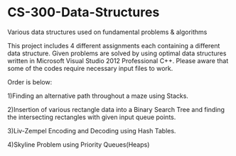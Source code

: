 # CS-300-Data-Structures
Various data structures used on fundamental problems &amp; algorithms

This project includes 4 different assignments each containing a different data structure.
Given problems are solved by using optimal data structures written in Microsoft Visual Studio 2012 Professional C++.
Please aware that some of the codes require necessary input files to work.

Order is below:

1)Finding an alternative path throughout a maze using Stacks.

2)Insertion of various rectangle data into a Binary Search Tree and finding the intersecting rectangles with given input queue points.

3)Liv-Zempel Encoding and Decoding using Hash Tables.

4)Skyline Problem using Priority Queues(Heaps)
